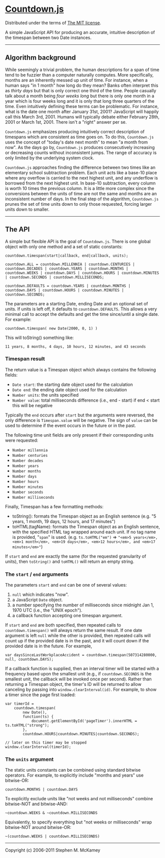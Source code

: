 # [Countdown.js][1]
Distributed under the terms of [The MIT license][2].

A simple JavaScript API for producing an accurate, intuitive description of the timespan between two Date instances.

----

## Algorithm background

While seemingly a trivial problem, the human descriptions for a span of time tend to be fuzzier than a computer naturally computes.
More specifically, months are an inherently messed up unit of time.
For instance, when a human says "in 1 month" how long do they mean? Banks often interpret this as *thirty days* but that is only correct one third of the time.
People casually talk about a month being *four weeks long* but there is only one month in a year which is four weeks long and it is only that long three quarters of the time.
Even intuitively defining these terms can be problematic. For instance, what is the date one month after January 31st, 2001?
JavaScript will happily call this March 3rd, 2001. Humans will typically debate either February 28th, 2001 or March 1st, 2001. There isn't a "right" answer per se.

`Countdown.js` emphasizes producing intuitively correct description of timespans which are consistent as time goes on.
To do this, `Countdown.js` uses the concept of "today's date next month" to mean "a month from now".
As the days go by, `Countdown.js` produces consecutively increasing or decreasing counts without inconsistent jumps.
The range of accuracy is only limited by the underlying system clock.

`Countdown.js` approaches finding the difference between two times like an elementary school subtraction problem.
Each unit acts like a base-10 place where any overflow is carried to the next highest unit, and any underflow is borrowed from the next highest unit.
In base-10 subtraction, every column is worth 10 times the previous column. It is a little more complex since the conversions between the units of time are not the same and months are an inconsistent number of days.
In the final step of the algorithm, `Countdown.js` prunes the set of time units down to only those requested, forcing larger units down to smaller.

----

## The API

A simple but flexible API is the goal of `Countdown.js`. There is one global object with only one method and a set of static constants:

    countdown.timespan(start|callback, end|callback, units);

	countdown.ALL = countdown.MILLENNIA | countdown.CENTURIES | countdown.DECADES | countdown.YEARS | countdown.MONTHS | countdown.WEEKS | countdown.DAYS | countdown.HOURS | countdown.MINUTES | countdown.SECONDS | countdown.MILLISECONDS;

	countdown.DEFAULTS = countdown.YEARS | countdown.MONTHS | countdown.DAYS | countdown.HOURS | countdown.MINUTES | countdown.SECONDS;

The parameters are a starting Date, ending Date and an optional set of units. If units is left off, it defaults to `countdown.DEFAULTS`. This allows a very minimal call to accept the defaults and get the time since/until a single date. For example:

	countdown.timespan( new Date(2000, 0, 1) )

This will toString() something like:

	11 years, 8 months, 4 days, 10 hours, 12 minutes, and 43 seconds

### Timespan result

The return value is a Timespan object which always contains the following fields:

- `Date start`: the starting date object used for the calculation
- `Date end`: the ending date object used for the calculation
- `Number units`: the units specified
- `Number value`: total milliseconds difference (i.e., end - start) if end < start this will be negative

Typically the `end` occurs after `start` but the arguments were reversed, the only difference is `Timespan.value` will be negative. The sign of `value` can be used to determine if the event occurs in the future or in the past. 

The following time unit fields are only present if their corresponding units were requested:

- `Number millennia`
- `Number centuries`
- `Number decades`
- `Number years`
- `Number months`
- `Number days`
- `Number hours`
- `Number minutes`
- `Number seconds`
- `Number milliseconds`

Finally, Timespan has a few formatting methods:

- toString(): formats the Timespan object as an English sentence
	(e.g. "5 years, 1 month, 19 days, 12 hours, and 17 minutes")
- toHTML(tagName): formats the Timespan object as an English sentence, with the specified HTML tag wrapped around each unit. If no tag name is provided, "`span`" is used.
	(e.g. `ts.toHTML("em")` => `"<em>5 years</em>, <em>1 month</em>, <em>19 days</em>, <em>12 hours</em>, and <em>17 minutes</em>"`)

If `start` and `end` are exactly the same (for the requested granularity of units), then `toString()` and `toHTML()` will return an empty string.

### The `start` / `end` arguments

The parameters `start` and `end` can be one of several values:

1. `null` which indicates "now".
2. a JavaScript `Date` object.
3. a number specifying the number of milliseconds since midnight Jan 1, 1970 UTC (i.e., the "UNIX epoch").
4. a callback function accepting one timespan argument.

If `start` and `end` are both specified, then repeated calls to `countdown.timespan()` will always return the same result.
If one date argument is left `null` while the other is provided, then repeated calls will count up if the provided date is in the past, and it will count down if the provided date is in the future.
For example,

	var daysSinceLastWorkplaceAccident = countdown.timespan(507314280000, null, countdown.DAYS);

If a callback function is supplied, then an interval timer will be started with a frequency based upon the smallest unit (e.g., if `countdown.SECONDS` is the smallest unit, the callback will be invoked once per second). Rather than returning a Timespan object, the timer's ID will be returned to allow canceling by passing into `window.clearInterval(id)`. For example, to show a timer since the page first loaded:

	var timerId =
		countdown.timespan(
			new Date(),
			function(ts) {
				document.getElementById('pageTimer').innerHTML = ts.toHTML("strong");
			},
			countdown.HOURS|countdown.MINUTES|countdown.SECONDS);
	
	// later on this timer may be stopped
	window.clearInterval(timerId);

### The `units` argument

The static units constants can be combined using standard bitwise operators. For example, to explicitly include "months and years" use bitwise-OR:

	countdown.MONTHS | countdown.DAYS

To explicitly exclude units like "not weeks and not milliseconds" combine bitwise-NOT and bitwise-AND:

	~countdown.WEEKS & ~countdown.MILLISECONDS

Equivalently, to specify everything but "not weeks or milliseconds" wrap bitwise-NOT around bitwise-OR:

	~(countdown.WEEKS | countdown.MILLISECONDS)

----

Copyright (c) 2006-2011 Stephen M. McKamey

  [1]: https://bitbucket.org/mckamey/countdown.js
  [2]: https://bitbucket.org/mckamey/countdown.js/raw/tip/LICENSE.txt
